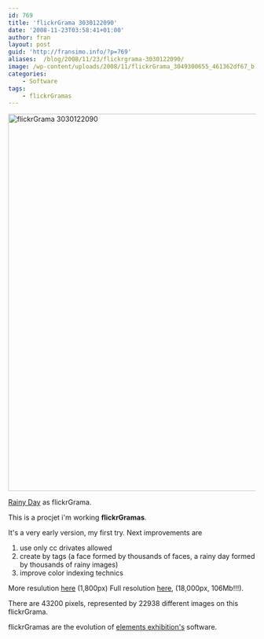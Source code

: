 ```yaml
---
id: 769
title: 'flickrGrama 3030122090'
date: '2008-11-23T03:58:41+01:00'
author: fran
layout: post
guid: 'http://fransimo.info/?p=769'
aliases:  /blog/2008/11/23/flickrgrama-3030122090/
image: /wp-content/uploads/2008/11/flickrGrama_3049300655_461362df67_b.jpg
categories:
    - Software
tags:
    - flickrGramas
---
```


<a href="http://www.flickr.com/photos/fransimo/3049300655/" title="flickrGrama 3030122090 por Fran Simó, en Flickr"><img src="/uploads/2008/11/3049300655_461362df67_b.jpg" width="1024" height="768" alt="flickrGrama 3030122090"></a>

<a href="http://www.flickr.com/photos/summerfeelings/3030122090/">Rainy Day</a> as flickrGrama.

This is a procjet i'm working <strong>flickrGramas</strong>.

It's a very early version, my first try. Next improvements are
1) use only cc drivates allowed
2) create by tags (a face formed by thousands of faces, a rainy day formed by thousands of rainy images)
3) improve color indexing technics

More resulution <a href="/uploads/2008/11/3049300655_8ca88c85b5_o.jpg">here</a> (1,800px)
Full resolution <a href="http://entregas.fransimo.info/flickrGramas/3030122090/fG_3030122090_ps.jpg">here</a>, (18,000px, 106Mb!!!).

There are 43200 pixels, represented by 22938 different images on this flickrGrama.

flickrGramas are the evolution of <a href="http://elements-barcelona.com/">elements exhibition's</a> software.